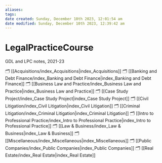```yaml
---
aliases: 
tags: 
date created: Sunday, December 10th 2023, 12:01:54 am
date modified: Sunday, December 10th 2023, 12:39:42 am
---
```


# LegalPracticeCourse

GDL and LPC notes, 2021-23

🗂️ [[Acquisitions/index_Acquisitions|index_Acquisitions]]
🗂️ [[Banking and Debt Finance/index_Banking and Debt Finance|index_Banking and Debt Finance]]
🗂️ [[Business Law and Practice/index_Business Law and Practice|index_Business Law and Practice]]
🗂️ [[Case Study Project/index_Case Study Project|index_Case Study Project]]
🗂️ [[Civil Litigation/index_Civil Litigation|index_Civil Litigation]]
🗂️ [[Criminal Litigation/index_Criminal Litigation|index_Criminal Litigation]]
🗂️ [[Intro to Professional Practice/index_Intro to Professional Practice|index_Intro to Professional Practice]]
🗂️ [[Law & Business/index_Law & Business|index_Law & Business]]
🗂️ [[Miscellaneous/index_Miscellaneous|index_Miscellaneous]]
🗂️ [[Public Companies/index_Public Companies|index_Public Companies]]
🗂️ [[Real Estate/index_Real Estate|index_Real Estate]]
